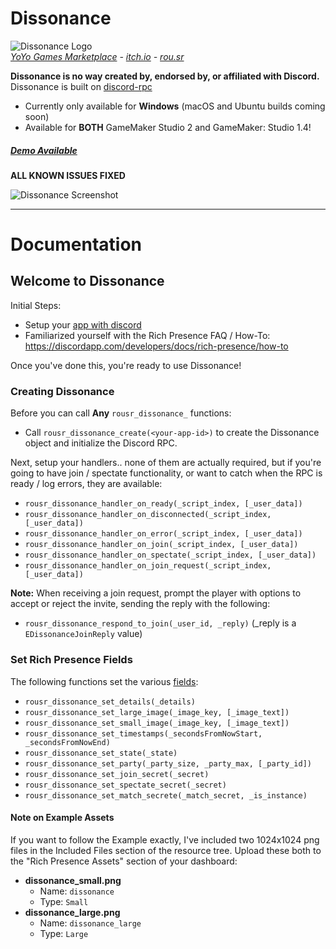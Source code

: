 # Dissonance

![Dissonance Logo](https://i.imgur.com/dS07iOu.png)  
_[YoYo Games Marketplace](https://marketplace.yoyogames.com/assets/6118/dissonance) - [itch.io](https://rousr.itch.io/dissonance) - [rou.sr](http://forum.rou.sr/topic/66/dissonance-discord-rich-presence-for-gms2-and-gm-s-1-4-extension)_

**Dissonance is no way created by, endorsed by, or affiliated with Discord.**
Dissonance is built on [discord-rpc](https://github.com/discordapp/discord-rpc)

* Currently only available for **Windows** (macOS and Ubuntu builds coming soon)
* Available for **BOTH** GameMaker Studio 2 and GameMaker: Studio 1.4!

##### [Demo Available](http://git.rou.sr/release/misc/raw/master/Dissonance/rousrDissonance%20-%20v1.0.2%20-%20Demo.zip)

**ALL KNOWN ISSUES FIXED** 

![Dissonance Screenshot](https://i.imgur.com/erXLDlK.png)

---

# Documentation

## Welcome to Dissonance

Initial Steps:

* Setup your [app with discord](https://discordapp.com/developers/applications/me)
* Familiarized yourself with the Rich Presence FAQ / How-To: https://discordapp.com/developers/docs/rich-presence/how-to

Once you've done this, you're ready to use Dissonance!

### Creating Dissonance

Before you can call **Any** `rousr_dissonance_` functions: 

* Call `rousr_dissonance_create(<your-app-id>)` to create the Dissonance object and initialize the Discord RPC.

Next, setup your handlers.. none of them are actually required, but if you're going to have join / spectate functionality, or 
want to catch when the RPC is ready / log errors, they are available:

* `rousr_dissonance_handler_on_ready(_script_index, [_user_data])`
* `rousr_dissonance_handler_on_disconnected(_script_index, [_user_data])`
* `rousr_dissonance_handler_on_error(_script_index, [_user_data])`
* `rousr_dissonance_handler_on_join(_script_index, [_user_data])`
* `rousr_dissonance_handler_on_spectate(_script_index, [_user_data])`
* `rousr_dissonance_handler_on_join_request(_script_index, [_user_data])`

**Note:** When receiving a join request, prompt the player with options to accept or reject the invite, sending the reply with the following:  
* `rousr_dissonance_respond_to_join(_user_id, _reply)` (_reply is a `EDissonanceJoinReply` value)

### Set Rich Presence Fields

The following functions set the various [fields](https://discordapp.com/developers/docs/rich-presence/how-to#updating-presence-update-presence-payload-fields):

* `rousr_dissonance_set_details(_details)`
* `rousr_dissonance_set_large_image(_image_key, [_image_text])`
* `rousr_dissonance_set_small_image(_image_key, [_image_text])`
* `rousr_dissonance_set_timestamps(_secondsFromNowStart, _secondsFromNowEnd)`
* `rousr_dissonance_set_state(_state)`
* `rousr_dissonance_set_party(_party_size, _party_max, [_party_id])`
* `rousr_dissonance_set_join_secret(_secret)`
* `rousr_dissonance_set_spectate_secret(_secret)`
* `rousr_dissonance_set_match_secrete(_match_secret, _is_instance)`

#### Note on Example Assets

If you want to follow the Example exactly, I've included two 1024x1024 png files in the Included Files section of the resource tree. 
Upload these both to the "Rich Presence Assets" section of your dashboard:

* **dissonance_small.png**
  * Name: `dissonance` 
  * Type: `Small`
* **dissonance_large.png**
  * Name: `dissonance_large` 
  * Type: `Large`